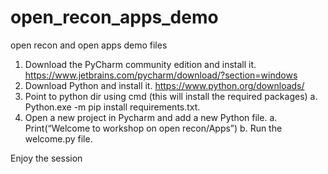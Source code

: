 # open_recon_apps_demo
open recon and open apps demo files
1.	Download the PyCharm community edition and install it.
https://www.jetbrains.com/pycharm/download/?section=windows
2.	Download Python and install it.
https://www.python.org/downloads/
3.	Point to python dir using cmd (this will install the required packages)
  a.	Python.exe -m pip install requirements.txt.
4.	Open a new project in Pycharm and add a new Python file.
  a.	Print(“Welcome to workshop on open recon/Apps”)
  b.	 Run the welcome.py file.

Enjoy the session
